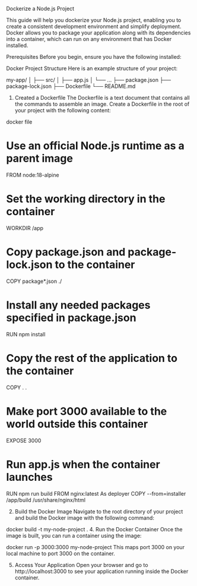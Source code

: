Dockerize a Node.js Project

This guide will help you dockerize your Node.js project, enabling you to create a consistent development environment and simplify deployment. Docker allows you to package your application along with its dependencies into a container, which can run on any environment that has Docker installed.

Prerequisites
Before you begin, ensure you have the following installed:

Docker
Project Structure
Here is an example structure of your project:


my-app/
│
├── src/
│   ├── app.js
│   └── ...
├── package.json
├── package-lock.json
├── Dockerfile
└── README.md

1. Created a Dockerfile
The Dockerfile is a text document that contains all the commands to assemble an image. Create a Dockerfile in the root of your project with the following content:

docker file

# Use an official Node.js runtime as a parent image
FROM node:18-alpine

# Set the working directory in the container
WORKDIR /app

# Copy package.json and package-lock.json to the container
COPY package*.json ./

# Install any needed packages specified in package.json
RUN npm install

# Copy the rest of the application to the container
COPY . .

# Make port 3000 available to the world outside this container
EXPOSE 3000

# Run app.js when the container launches
RUN npm run build
FROM nginx:latest As deployer
COPY --from=installer /app/build /usr/share/nginx/html

2. Build the Docker Image
Navigate to the root directory of your project and build the Docker image with the following command:

docker build -t my-node-project .
4. Run the Docker Container
Once the image is built, you can run a container using the image:

docker run -p 3000:3000 my-node-project
This maps port 3000 on your local machine to port 3000 on the container.

5. Access Your Application
Open your browser and go to http://localhost:3000 to see your application running inside the Docker container.
